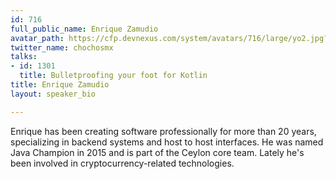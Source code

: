 ```yaml
---
id: 716
full_public_name: Enrique Zamudio
avatar_path: https://cfp.devnexus.com/system/avatars/716/large/yo2.jpg?1510074133
twitter_name: chochosmx
talks:
- id: 1301
  title: Bulletproofing your foot for Kotlin
title: Enrique Zamudio
layout: speaker_bio

---
```

Enrique has been creating software professionally for more than 20 years, specializing in backend systems and host to host interfaces. He was named Java Champion in 2015 and is part of the Ceylon core team. Lately he's been involved in cryptocurrency-related technologies.
